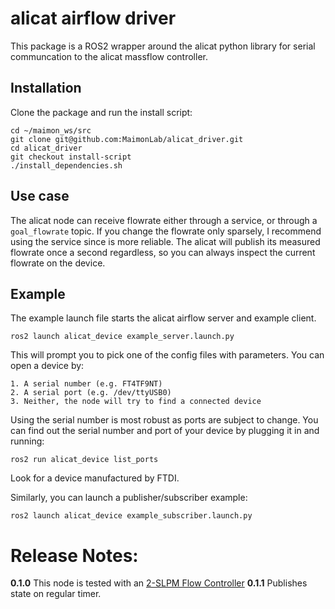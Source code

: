 # alicat airflow driver

This package is a ROS2 wrapper around the alicat python library for serial communcation to the alicat massflow controller.

## Installation

Clone the package and run the install script:

    cd ~/maimon_ws/src
    git clone git@github.com:MaimonLab/alicat_driver.git
    cd alicat_driver
    git checkout install-script
    ./install_dependencies.sh

## Use case

The alicat node can receive flowrate either through a service, or through a `goal_flowrate` topic. If you change the flowrate only sparsely, I recommend using the service since is more reliable.
The alicat will publish its measured flowrate once a second regardless, so you can always inspect the current flowrate on the device.

## Example

The example launch file starts the alicat airflow server and example client.

    ros2 launch alicat_device example_server.launch.py

This will prompt you to pick one of the config files with parameters. You can open a device by:

    1. A serial number (e.g. FT4TF9NT)
    2. A serial port (e.g. /dev/ttyUSB0)
    3. Neither, the node will try to find a connected device

Using the serial number is most robust as ports are subject to change. You can find out the serial number and port of your device by plugging it in and running:

    ros2 run alicat_device list_ports

Look for a device manufactured by FTDI.

Similarly, you can launch a publisher/subscriber example:

    ros2 launch alicat_device example_subscriber.launch.py

# Release Notes:

**0.1.0** This node is tested with an [2-SLPM Flow Controller](https://store.alicat.com/products/mc-2slpm-d?variant=36749145604249)
**0.1.1** Publishes state on regular timer.
